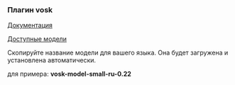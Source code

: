 ### Плагин vosk

[Документация](https://e154.github.io/smart-home/ru/docs/plugins/vosk/)

[Доступные модели](https://alphacephei.com/vosk/models)

Скопируйте название модели для вашего языка. Она будет загружена и установлена автоматически.

для примера: **vosk-model-small-ru-0.22**
